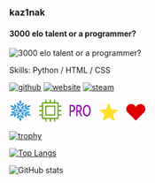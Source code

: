 ### kaz1nak
#### 3000 elo talent or a programmer?
![3000 elo talent or a programmer?](https://yt3.googleusercontent.com/bTy1LBBv-rw6rna1Hd6s4w_tqRaEMQsh0-9c0fKOm4cV-Cjhi3B8MEbixYVKnsLlQcm4-CYpbsE=w1707-fcrop64=1,00005a57ffffa5a8-k-c0xffffffff-no-nd-rj)


Skills:  Python / HTML / CSS



[<img src='https://cdn.jsdelivr.net/npm/simple-icons@3.0.1/icons/github.svg' alt='github' height='40'>](https://github.com/kaz1nak666)  [<img src='https://cdn.jsdelivr.net/npm/simple-icons@3.0.1/icons/icloud.svg' alt='website' height='40'>](https://www.youtube.com/@-kaz1nak)  [<img src='https://cdn.jsdelivr.net/npm/simple-icons@3.0.1/icons/steam.svg' alt='steam' height='40'>](https://steamcommunity.com/id/kaz1nak/)  

<a href='https://archiveprogram.github.com/'><img src='https://raw.githubusercontent.com/acervenky/animated-github-badges/master/assets/acbadge.gif' width='40' height='40'></a> <a href='https://docs.github.com/en/developers'><img src='https://raw.githubusercontent.com/acervenky/animated-github-badges/master/assets/devbadge.gif' width='40' height='40'></a> <a href='https://github.com/pricing'><img src='https://raw.githubusercontent.com/acervenky/animated-github-badges/master/assets/pro.gif' width='40' height='40'></a> <a href='https://stars.github.com/'><img src='https://raw.githubusercontent.com/acervenky/animated-github-badges/master/assets/starbadge.gif' width='35' height='35'></a> <a href='https://docs.github.com/en/github/supporting-the-open-source-community-with-github-sponsors'><img src='https://raw.githubusercontent.com/acervenky/animated-github-badges/master/assets/sponsorbadge.gif' width='35' height='35'></a> 

[![trophy](https://github-profile-trophy.vercel.app/?username=kaz1nak666)](https://github.com/ryo-ma/github-profile-trophy)

[![Top Langs](https://github-readme-stats.vercel.app/api/top-langs/?username=kaz1nak666)](https://github.com/anuraghazra/github-readme-stats)

![GitHub stats](https://github-readme-stats.vercel.app/api?username=kaz1nak666&show_icons=true&count_private=true)  

